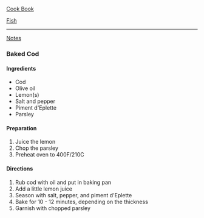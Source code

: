 [Cook Book](https://github.com/vmsmith/CookBook/blob/master/README.md)   

[Fish](https://github.com/vmsmith/CookBook/blob/master/fish_shellfish.md)   

-----  

[Notes](https://github.com/vmsmith/CookBook/blob/master/notes.md)   

### Baked Cod  

#### Ingredients   
* Cod  
* Olive oil  
* Lemon(s)  
* Salt and pepper  
* Piment d'Eplette
* Parsley   

#### Preparation   

1. Juice the lemon
2. Chop the parsley   
3. Preheat oven to 400F/210C  

#### Directions  

1. Rub cod with oil and put in baking pan  
2. Add a little lemon juice  
3. Season with salt, pepper, and piment d'Eplette  
4. Bake for 10 - 12 minutes, depending on the thickness
5. Garnish with chopped parsley   
